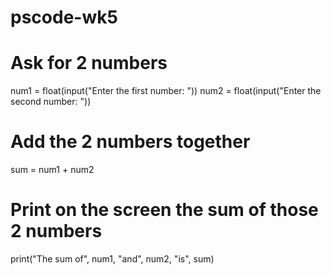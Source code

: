 # pscode-wk5
# Ask for 2 numbers
num1 = float(input("Enter the first number: "))
num2 = float(input("Enter the second number: "))

# Add the 2 numbers together
sum = num1 + num2

# Print on the screen the sum of those 2 numbers
print("The sum of", num1, "and", num2, "is", sum)
